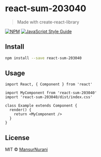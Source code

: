 # react-sum-203040

> Made with create-react-library

[![NPM](https://img.shields.io/npm/v/react-sum-203040.svg)](https://www.npmjs.com/package/react-sum-203040) [![JavaScript Style Guide](https://img.shields.io/badge/code_style-standard-brightgreen.svg)](https://standardjs.com)

## Install

```bash
npm install --save react-sum-203040
```

## Usage

```tsx
import React, { Component } from 'react'

import MyComponent from 'react-sum-203040'
import 'react-sum-203040/dist/index.css'

class Example extends Component {
  render() {
    return <MyComponent />
  }
}
```

## License

MIT © [MansurNurani](https://github.com/MansurNurani)

